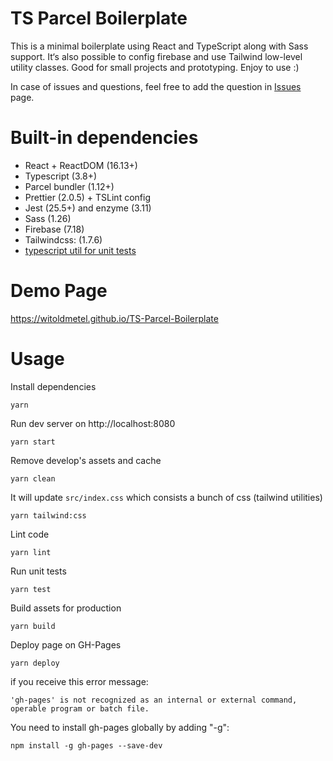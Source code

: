 # TS Parcel Boilerplate

This is a minimal boilerplate using React and TypeScript along with Sass support. It‘s also possible to config firebase and use Tailwind low-level utility classes. Good for small projects and prototyping. Enjoy to use :)

In case of issues and questions, feel free to add the question in [Issues](https://github.com/witoldmetel/TS-Parcel-Boilerplate/issues) page.

# Built-in dependencies

- React + ReactDOM (16.13+)
- Typescript (3.8+)
- Parcel bundler (1.12+)
- Prettier (2.0.5) + TSLint config
- Jest (25.5+) and enzyme (3.11)
- Sass (1.26)
- Firebase (7.18)
- Tailwindcss: (1.7.6)
- [typescript util for unit tests](https://github.com/Idered/typescript-expect-plugin)

# Demo Page

https://witoldmetel.github.io/TS-Parcel-Boilerplate

# Usage

Install dependencies

```
yarn
```

Run dev server on http://localhost:8080

```
yarn start
```

Remove develop's assets and cache

```
yarn clean
```

It will update `src/index.css` which consists a bunch of css (tailwind utilities)

```
yarn tailwind:css
```

Lint code

```
yarn lint
```

Run unit tests

```
yarn test
```

Build assets for production

```
yarn build
```

Deploy page on GH-Pages

```
yarn deploy
```

if you receive this error message:

```
'gh-pages' is not recognized as an internal or external command,
operable program or batch file.
```

You need to install gh-pages globally by adding "-g":

```
npm install -g gh-pages --save-dev
```
